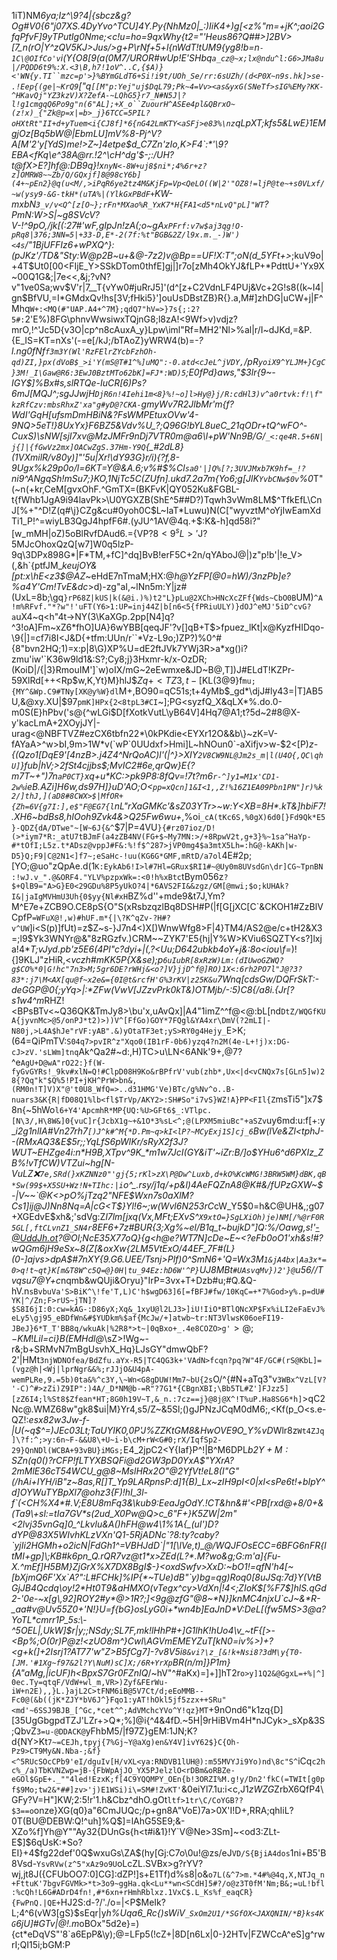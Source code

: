 1iT)NM*6ya;Iz^\9?4|{sbcz&g?Og#V0{6"j07XS.4DyYvo^TCU]4Y.Py{NhMz0|_:)IiK4+)g[<*z%"m*=+jK^;aoi2GfqPfvF]9yTPutIg0Nme;<c!u=ho=9qxWhy{t2="'Heus86?Q##>]2BV>[7_n(rO|Y^zQV5KJ>Jus/>g+P\rNf+5+l{nWdT!tUM9{yg8!b=n`-1C\@OIfCo'v`i(Y{O8[9(a(0M7/UROR#wUp!E'SHbq`a_cz@~x;lx@ndu^l:G6>JMa8u|/PQDD6t9%:X.<3\B,h7!1oV^..C,{$A)}<'WN{y.TI``mzc=p'>}%BYmGLdT6+Si!i9t/UOh_Se/rr:6sUZh/(d<P0X~n9s.hk]>se-.!Eep{(ge|~KrQ9`["*q`[[M"p:Yej"uj$DqL79;Pk~4=Vv><as&yxG(SNeTf>sIG%EMy?KK-^HKavQj"YZ3kzV)X?ZefA-~LQhG5}r7_N#N5J|?l!g1cmgqQ6Po9g"n(6"AL];+X_o``ZuourH^ASEe4pl&QBrxO~(z!x)_{"Zk@p=x|=b>_j}6TCC=5PIL?oHXtRt"II+d+yTuem<i{CJ8f]*6{nG42LmKTY<aSFj>e83%\nz`qLpXT;kfs5&LwE}1E<z>MgjOz[Bq5bW@|EbmLU]mV%8-Pj^V?A[M'2'y[YdS)me!>Z~]4etpe$d_C7Zn'zIo,K>F4`:*'\9?EBA<fKq\e^38A@rr.!2^\cH^dg'$-;:/UH?t@fX>E?]hf@:DB9q}!x`nyN<-8W+uj8$ni*;4%6r+z?z]OMRW8~~Zb/Q/GQxjf]8@98cY6b](4+~pEn2}@q(u<M/,>iPqR6ye2tz4M&KjFp=Vp<QeLO((W|2'"OZ8!=ljP@te~+s0VLxf/~w(ysy9-&G-tkH*(uTA%|(YlkGxPBdF+`KW-mxbN`3_v/v<Q^[z[O~};rFn*MXao%R_YxK7*H{FA1<d5*nLvQ"pL]"WT`?PmN:W>S|~g8SVcV?V-!^9pO,/jk[(:27#'wF,gIpJ*n!zA(;o~gA`xPFrf:v7w$aj3qg!O-pRq8|376;3NN=5|+33-D,E*-2(7f:%t"BGB&2Z/l9x.m._-)W')<4s`/"1BjUFFIz6+wPXQ^}:(pJKz'/TD&"Sty:W@p2B~u+&@-7z2)v@Bp==UF!X:T";oN(d_5YFt+>*;kuV9o|+4T$Ut0[00<FIjE_Y>SSkDTom0thfE]gj|]r7o[zMh4OkYJ&fLP+*PdttU+'Yx9X~00Q1G&;|7e<<,&j;?vN?v"1ve0Sa;wv$V'r|7__T{vYw0#juRrJ5]'(d^[z+C2VdnLF4PUj&Vc+2G!s8((k~I4|gn$BfVU,=I*GMdxQv!hs[3V;fHki5}']ouUsDBstZB}R{}.a,M#]zhDG|uCW+j|F^Mhq`W+:<MQ(#"UAP.A4+^7M};qdQ7"hV=>}7s{;:2?5#:`2'E%)8FG\phnvWwsiwxTQjnG8;l8zA!<9Wf>v)vdjz?mrO,!^'Jc5D{v3O|cp^n8cAuxA_y}Lpw\iml"Rf=MH2'Nl>%al|r/I~dJKd,=&P.{E_IS=KT=nXs'(-=e[/kJ;/bTAoZ}yWRW4(b)=*-?l.ng0fNf`f3m3Y(Wl'RzFElrZYcbFzhOh-qd)ZI,}px(dVoB$_>i'Y(mS@T#1^%]uMQ":-0.atd<cJeL^jVDY,`/pR`yoiX9^YLJM+}CgC}3M!_I\Gaw@R6:3EwJ0BztMTo62bK]=FJ*:WD)5`;E0fPd}aws,"$3lr{9~-IGY$]%Bx#s,slRTQe-IuCR[6)Ps?6mJ[MQJ^;sgJJwjH`DjR6n!4Iehi1m<8}%!~o]l>Hy@}j/R:cdHl3)v^a0rtvk:f!\f"kzRfCzv:mbsRhxZ'xa"g#yD@?CKA-`gmyWv7R2JlbMr'm{f?WdI'GqH[ufsmDmHBiN&?FsWMPEtuxOVw'4-9NQ>5eT!}8UxYx}F6BZ5&Vdv\%U_?;Q96G!bYL8ueC_21qODr+tQ^wFO^-CuxS)\sNW[sjI7xv@MzJMFr9nDj7VTR0m@a6\l+pW'Nn9B/G/`_<:qe4R.5+6N|j{]|{fGwVz2mx]OACwZgS.37Hm-Y9Q`{_#2dL8}(1VXmilR/v80y)]"'5u|Xr!\dY93G}r/i){?f,8-9Ugx%k29p0o/l=6KT=Y@&A.*6;v%#$%Cl`sa0'|]Q%[?;3UVJMxb7K9hf=_!?`ni9^ANgqSh!mSu7;}KO,1NjTc5C(ZUfn].ukd7.2a*7m{Yo6;g[JlK`YvbCNw$0v`%0*T"(~n(+kr,CeM[gvxOhF.^GmTX=(BKFvK|QY052Ku&FGBL-t{fWhb1JgA9i94lavPk>\U0YGXZB(ShE^5##D?)Tqwh3vWm8LM$^TfkEfL\CnJ[%+"^D!Z(q#\j}CZg&cu#0yoh0C$L~IaT*Luwu)N(C["wyvztM^oYjIwEamXdTi1_P!^=wiyLB3QgJ4hpfF6#.(yJU^1AV@4q.+$:K&-h]qd58i?"[w_mMH|oZ)5oBlRvfDAud6.={VP?8$<9^sL>'$J?5MJcOhoxQzQ[w7]W0q5lzP\-9q\3DPx898G*|F*TM,+fC]^dq]BvB!erF5C+2n/qYAboJ@|)z"p!b'|!e\_V>(,&h\`\{ptfJM_*keujOY&[pt:x\hE<z3$@AZ*~eHdE7nTmaM\;HX:@*h@YzFP[@0=hW)/3nzPb]e?%a4Y'Cm!TvE&dc*>d)-zg"aI,~lNn5m:Y|jz#(UxL=8b;\gq`}rP68Z|kUS|k(&@i.)%)t2"L}pLu@2XCh>HNcXcZFf{Wds~CbO0B`UM)`^A!m%RFvf."*?w"!'uFT(Y6>1:UP=inj44Z|b[n6<5{fPRiuULY)}dOJ^eMJ'5iD^cvG?a`uX4~q<h"4t->NY(3\KaXGp.2pp[N4]q?^3!oA]Fm~xZ6*fhO]UA}6wYBB[qeqJF'?v\[]qB+T$>fpuez_lKt|x@KyzfHIDqo-\9{|]=cf7i8I<J&D{+tfm:UUn/r``*Vz-L9o;)ZP?)%0^#{8"bvn2HQ;1)=x:p|8\G)XP%U=dE2ftJVk7YWj3R>a*xg()i?zmu'iw'`K36w9ld1&:S?;Cy8;j}3Hxmr-k/x-OzDR;(KoiD|/{|3}RmouIM']`w)oIX/mG~2eEwmxe&JD~B@,T])J#ELdT!KZPr-59XlRd[++<Rp$w,K,Yt}M}hlJ$$Zq+<TZ3,t-[$KL(3@9}f`mu;{MY^&Wp.C9#TNy[XK@y%W}dl`M+,BO90=qC51s;t+4yMb$_gd*\djJ#ly43=|T]AB5U,&@xy.XU|$97`pmK]HPx{2<8tpL3#CI`~];PG<syzfQ_X&qLX*%.do.0-m0S(E}hPbv('s@{^wLGi$D[fXotkVutL\yB64V]4Hq7@A1;t?5d~2#8@X-y'kacLmA+2XOyjJY|-urag<@NBFTVZ#ezCX6tbfn22*\0kPKdie<EYXr12O&&b\}~zK=V-fAYaA>^w>bI,9m>1W*v(`wP`0UUdxf>Hmi]L~hNOun0`-aXifjv>w-$2<[P)_z-{(Qzo1[DqE9'[4nzB>.j4Z4^NrQoAC)l'(|^}>XIY`2V8CW9NL@Jm2s_m|l(U4O{,QC\qhU]`}fub|hV;>2fSt4cjjbs$;MvIC2#6e,qrQw}E\{?m7T~+")7n`aP0CT}`xq+u*KC:>pk9P8:8fQv=!7t?m6`r-^]y1=M1x'CD1-2w%`ieB.AZi]H6w,ds97H]}uD'AO;O<`pp=xQcn]1&I<1,,Z!%16Z1EA09Pbn1PN"]r)%k2/]thJ,](aD8#8CWX>$|MfOR+{Zh=6V{g7I:],e$"F@EG7{l`nL"rXaGMKc'&sZ03YTr>~w:Y<XB=8H\*.kT&]hbiF7!.XH6~bdBs8,hIOoh9Zvk4&>Q25Fw6wu+_,%oi`_cA(tKc6S,%0gX)6d0[}Fd9Qk*E5}-QDZ{dA/DTwe"~[W~6J{&^`$7|P=4VU`}{#rz07ioz/D!(>*iym7*R:_atU7tBJmF(a4zZB4NV(FG+$~My7MN:>/+8RpwV2t,g+3}%~1sa^HaYp-#*tOfI;L5z.t*ADsz@vppJ#F&:%!f$^287>jVP0mg4$a3mtX5Lh=:hG@-kAKh|w-D5}Q;F9|C@2N1<]f7~;eSaHc-!uu(KG6G*GMF,mRtD/a7ol`4E#2p;[YO;@uo"zQpAe.d(1`K:EykAb6!I>l#7Hl=GRux$RI1#~@Uy0m8UVsdGn\dr]CG~TpnBN:!wJ.v_".@&ORF4."YLV%pzpxWk=:<0!h%xBtc`tBym056z`?$+QlB9="A>G}E0<29GDu%8P5yUkO?4|*6AVS2FI&&zgz/GM[@mwi;$o;kUHAk?I&|jaIgMVHmU3Uh{0$yy{Nl#xH`BZ%d''+mde9&t7J,Ym?M^E7e+ZCB9O.CE8pS{O"S(xRsbzqzlBq8DSH#P(|f[G[jXC[C\`&CKOH1#ZzBlVCpfP`=WFuX@!,w)#hUF.m*{|\?K^qZv-?H#?v^UW`]i<S(p)]fUt)=z$Z~s-}J7n4<)X[)WnwWfg8>F|4}TM4/AS2@e/c+tH2&X3=;l9$Yk3WNYr@&"8zRGzfv.)CRM~~ZYK7'E5{hj|Y%W\>KViu6SQZTY<s?]lxja!4*_T;vJyd.pb'z5E6(4Pl"c?dyi+|(,?<Uu;D642ubkb4oY+j&:8o<iou\f=_)!{]9KLJ"zHiR,<_vczh#mKK5P{X&se);p`6uIubR[8xRzW)Lm:(dIUwoGZWQ?g$CO%*0|G!hc"7n3>M;5gr6DE?rWHj&<o?]V}jjD^f@]RO)1X<:6rh2PO7l"J@?3?83*:j7\M<AX[qu@f~x2e&={0I@t&rcfH'G%3rKV|z25K&u`7Wnq[cdsGw/DQFrSkT:-deGGP@0{;yYq>|:*ZFw(VwV[JZzvPrk0kT&)OT_*Mjb/-:5)C8{/a8i.{Jr[?s1w4^m*RHZ!<BPsBTv<~Q36QK&TmJy8>\bu'x,uAvQx]|A4"1imZ^^f@<@:bL[nd`DtZ/WQGfKUA{jyvnMc>@5/onPJ*t2)>))V^[FfGo)GOY*7FQgl&YA4xr\DmV(?2mLI|-N80j,>L4A$hJe"rVF:yAB".&)yOtaTF3et;yS>RY0g4Hejy_`E>K;(64=QiPmTV:`S04q7>pvIR^z"Xqo0(IB1rF-0b6)yzq4?n2M(4e-L+!j)x:DG-cJ>zV.'sLWm]tnq`Ak^Qa2#~d:,H)TC>u\LN<6ANk'9+,@7?^e`AgU+D@wA"rO22:}f(W-fyGvGYRs!_9kv#xlN=Q!#ClpD08H9Ko&rBPfrV'vub(zhb*,Ux<|d<vCNQx7s[GLn5]w)28{?Qq"k"$Q%5!PI+jKH^PrW>bn&,(RM0n!T]V)X"@'t0U8_WfQ=>..d31HMG'Ve)BTc/g%Nv^o..B-nuars3&K{R|fD08Q1%lb<fl$TrVp/AKY2>:SH#So"i7vS}WZ!A}PP<FIl{Z`msTi5"]x7$8n{~5hWo`l6+Y4'ApcmhR*MP{UQ:%U>GFt6$_:VTlpc.[N\3/,H\8W&]0{vuC]r{JcbX1g~+&1O*3%sL<^;@(LPXM5miuBc"+aSZv`uy6md:u:f[+:y_*i2g1nlIA#Vn27rh7`[)J^k#^M{*D.Pm~q>kI<lP?~MCyExj1S]cj_6`Bw(lVe&Zl<tphJ--(RMxAQ3&E$5r;;YqLfS6pWlKr/sRyX2f3J?WUT~EHZge4i:n*H9B,XTpv^9K_*m1w7JcI(GY&iT'~iZr:B/]o$YHu6^d6PXIz_ZB%!vTfCW)VTZui~hg[N-VuLZ:x:`7e,SRd(}xKZNNz0"'gj{5;rKl>zX\P@Dw^Luxb,d+kO%KcWMG!3BRW5WM}dBK,qB*Sw(99$+X5SU+Wz!N+TIhc:|i`o^_.rsy/j1q/+p&l)4AeFQZnA8@K#&/fUPzGXW~$-|V~~`@K<>pO%jTzq2"NFE$Wxn7s0aXlM?Cs1]ij@J)Nn8Nq=A|cG<T$}Yl\!6~;w(Wvl6N253rC*cW_Y5$0=h&C@UH&,;g07+XGEdvE$xh&;'sdVg:Z*l7lm[jxq(Vx,MFt;EXvS^`X9xtO=}SgLXiOh)je)NM[/%@rF0R5GL[,ftCLvnZ1_SN4r`8EF6+7z#BUR{3;Xg%~el/B1q_t~bujkD"]Q:%/Oawg,s!'-@UddJh.ot?@Ol;NcE35X77oQ}{*g<h@e?WT7N]cDe~E~<?eFb0oO1'xh&s!#?wQGm6jH9eSx~8(Z[&oxXw{2LM5VtExO/44EF_7F#(L}(0-]ajvs>dpA$#7nXY{9.G6.UEE*/Tsnj>Plf)0^SmN6+'Q=*Wx3M`1&jA4bx|Aa3x*=0>q!t~qt}K[m&T8W^c5Q=@}0H|tu_94Ez:hD6W'^P}`UJ8MBt`#UAsvqMv})2'}@`u56*//Tvqsu7@Y+c*nqmb&wQUji&Oryu}"IrP=3vx+T+Dzb#u;#Q.&Q-hV.n`sBvbuVa'S>BiK^\!fe'T,L)C'h$wgD63]6[=fBFJ#fw/10KqC=+*7%God>y%.p=dU#YK|^/Zn;F>rUS~jTN]?$S8I6jI:0:cw=kAG-:D86yX;Xq&_1xyU@l2LJ3>]iU!IiO*BTlQNcXP$Fx%iLI2eFaEvJ%eLy5\gj95_eBDfWn&#$YUDkm%$af{McJw/+]atwb~tr:NT3VlwsK06oeFI19-JBeJ}6*T_T'BB8q/wkuAk|%2R8*>t~|0qBxo+_.4e8COZO>g'`$>@;-KM!Lil$_=ci}B(EMHdl@_\sZ>!Wg~-r&;b+SRMvN7mBgUsvhX_Hq}LJsGY"dmwQbF?2'|HMt`3njWDNOfea/BdZfu.aYx-R5|TC4QG3k+'VAdN>fcqn?pq?W"4F/GC#(rS@KbL]=(vgz@h|<Wj|lprNgr&&%;rJJjO&U4pA-wemPLRe,9.=5b)0ta&%^c3Y,\~Wn<G8gDUW!Mm7~bU{2s`O/^{#N+aTq3"v`3WBx^VzL[V?'-C)^#>zZi)Z9IP":)4A/_D*NM@b-=R"?7G1*{CBgnXBI;\Bb5TL#Z']FJzz5][zZ6I4;l%St8$Zfean*HT;8G0h19V~T,&_n.:7cz==j}@8j@X^!T%uP.Ha8SG6*h]`>qC2Nc@.WMZ68w"gk8$ui|M}Yr4,s5/Z~&5Sl;()gJPNzJCqM0dM6;,<Kf(p_O<s.e-QZ!:*esx82w3Jw-f-|U(~q$^=)JEc03Lt;TaUYIK0,0P'J%ZZKtGM8&*HwO*VE9O_Y%vD*Wlr8z`Wt4ZJq]\?f:^;>y:6n~F-&&U8\+U~i-b\cM+rW<G#0;rX/IqfSp2-29}QnNDl(WCBA+93vBU}iMGs;`E4_2jpC2<Y{Iaf}P^!|B^M6DPL*b$2Y+M:SZn(q0()?rCFP!fLTYXBSQFi$@d2GW3pD0YxA$"YXrA?2mMlE36cT54WCU_g@8~MslHRx2O"@2YfVt!eL8(I"G"(/hAi+IYH/iB"z~8as,R[]T_Yp9LARpnsP:d]1{B)_Lx~zIH9pI<0|xl<sPe6t!+bIpY^d]OYWuTYBpXl7@ohz3{F)!hI_3l-f`(<CH%X4*#.V;E8U8mFq3&\kub9:EeaJgOdY.!CT&hn&#'<PB[rxd@+8/0+&(Ta9\+sl:=tIa7GV*s(2ud_X0Pw@Q>c_6"F+}K5ZW|2m"<2lvj35vnGq]0_^Lkvlu&A()hFH@w4\1%1A{_(uI')D?dYP@83X5WIvhKLzVXn'Q1-5RjADNc`?8:ty?caby?`yjIi2HGMh+o2icN|FdGh1^=VBHJdD`|"1[\lVe,t)_@/WQJFOsECC=6BFG6nFR{ltMI+gp]\;KB#k6pn_Q.rQR7vz@t1*x>ZEd(L?*.M?wo&g;G:m'a]{Fu-X.^mEf]H5BM}ZjGrX%X7DX8BgI$-}<oxdSwfv>XxD:~bO1!=qfN'h4[~[bXjmQ6F'Xx`A?":L#FCHk]%IP{*~TUe)dB"`y)bg=qg)Roq0[8uJSq:7d}Y(VtBGjJB4Qcdq\oy!2*Ht0T9&aHMXO(vTegx^cy>VdXn|!4<;ZIoK$[%F7$]hlS.qGd2-'0e-~x[g\,92]ROY2#y*@>1R?;]<9g@zfG"@8~*N}]knMC4njxU`cJ~&*R-_aa#v@Uv55Z0+'N!}U=f{bG}osLyG0i+*wn4b]EaJnD*V:DeL[(fw5MS>3@a?YoTL*cmrr1P_5s:\-^5OEL|,UkW]$r|$y;;NS%Mm6vH-NP~/r:R3~$dy;SL7F,mk!lHhP#+]G1lhK!hUo4\v_~tF{[>-<Bp%;O(0r)P@z!<zUO8m^}Cwl\AGVmEMEYZuT[kN0=iv%>)+?<g+k(]+2Isrj1?*AT77'w"Z>B5fC*g7]-?v8V5i`8&vi?\z_[&!k+Nsi8?3dM\y{T0-[JM.'#1Xg~f97&2l?Y\NuM)sC]X;/6R+YrXp`BR(n/m]}P1m}{A"aMg,|icUF)h<BpxS7Gr0FZnIQ*/~hV"^#aKx)=]+]]hT2r`o>y]1Q2&@GgxL=+%|^]0ec.Ty=qtqF/VdW+wl_m,VR>)Zyf&FErWu-iW+n2E),,}L.}ajL2C>tFNM6iB@5V7Ct/d;eEoMMB--Fc0@(&b((jK*ZJY*bV6J^}Fqo1:yAT!hOkl5jf5zzx++SRu"<md'~6SSJ9BJB_[^Gc,*cet^^;AdVMchcYVo^Y!qz}MT`+9nOnd6"k1zq{D][35UgGbgpdTZJ'LZr+>Q*;%]@i{^4&4fD.~5H|9rHiBVm4H\*nJCyk>_sXp&3S;QbvZ`3=u-@DDACK@`yFhbM5/|f97Z}gEM:1JN;K?d{NY>Kt`7~=CEJh,tpyj{7%Gj~Y@aXg)en&Y4V]ivY62$}C{Oh-Pz9>CT9My&N.Nba-;&f}<^5RUcSOcCPb9'eI/dguIv[H/vXL<ya:RNDVB1lUH@):m55MVYJi9Yo)nd\8c"S^`iCq`c2hc%_/a)TbKVNZwp=jB-{FbWpAjJO_YX5PJelzlO<rDBm&oRBZe-eGOl$GpE+._""4led!EzxK;f[4C9YQQMPY_OEn{b!3ORZI%M.g!y/Dn2'fkC(=TWIt[g0pf$9Mo;tw2&*##]zv>'j)E1WSi)i\=SM#!ZvKT'`&0eiYl7.1u:i<c,J$1zWZG%G:M[eA=/y*4=GI{%|9]dV_K8+C+PGLSzqE<E5:&J|JV2<87FIp"AMNFa>z\]RsdKZKaL&^.0JE`^S_lL&n|6M/"$2VmjD]zB@h$L5PR^X\4#faN01*<h>cYL&=!A;s-P%Yg.7|kj_5`T9Rv}:fTY|GFqF.L4ADwF(nvN`,C/L~tW8b2)D$ZrbX6QfP4\GFy?V=H"]KW;2:5!r'1.h&Cbz^dhO.gOt`ltf>1tr\C/CoYGB??$3==o`onze}XG(q0}a"6CmJUQc;/p+gn8A"VoE)7a>0X'I!D+,RRA;qhIiL?0T(BU@DEBW:Q!^uh]%Q$]=lAhG5SE9;&-XZo%f]Yh@Y""Ay32{DUnGs{h<t#i&1}!Y`V@Ne>3Sm]~<od3:ZLt-E$]$6qUsK:*So?EI}+4$fg22def\'0Q$wxuGs\ZA$(hy[Gj:C7o\0u!@zs/eJ`VD/S{BjiA4dos`1ni+B5'B8Vsd-`YsvRVw(z^5"xAz9o9U`oLcZL.SVBx>g?rYV?wj,jt8J({CFUbOO7:0]CG]:dZP!]s+E1Tf)d%s8|o&`o7L(&^7>m.*4#%@4q,X,NTJq_n+FttuK'7bgvFGVMk>*t>3o9~ggHa.qk<Lu**wn<SCdH]5#?/o@z3T0fM'Nm;B&;=uL!bfl:%cQh!L6G#ADrD4fn!,#*6xn+rHmhRblxz.1VxC$.L_Ks%f_eaqCR}{FwPnQ.|QE+`HJ2S:d-?/'./o=|<P$MeIk?L;4^6(vW3[gS}$sEqr|y*h%Uqa6_Rc{)sWiV`_SxOm2U1/*SGfOX<JAXQNIN/*B}ks4KG`6jU]#GTv|@!.m*oBOx"5d2e}=){ct*eDqVS"'8\`a6EpP&\y);@=LFp5(!cZ+|8D[n6Lx|0-}2HTv|FZWCcA^eS]g^rwrI;QI15i;bGM:P